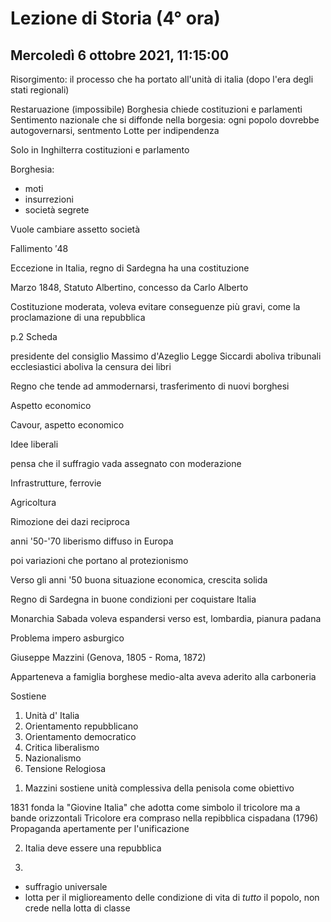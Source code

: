 #  Lezione di Storia (4° ora)
## Mercoledì 6 ottobre 2021, 11:15:00

Risorgimento: il processo che ha portato all'unità di italia (dopo l'era degli stati regionali)

Restaruazione (impossibile)
Borghesia chiede costituzioni e parlamenti
Sentimento nazionale che si diffonde nella borgesia:
ogni popolo dovrebbe autogovernarsi, sentmento
Lotte per indipendenza

Solo in Inghilterra costituzioni e parlamento

Borghesia:
* moti
* insurrezioni
* società segrete

Vuole cambiare assetto società

Fallimento $'48$


Eccezione in Italia, regno di Sardegna  ha una costituzione

Marzo $1848$, Statuto Albertino, concesso da Carlo Alberto

Costituzione moderata, voleva evitare conseguenze più gravi, come la proclamazione di una repubblica

p.2 Scheda

presidente del consiglio Massimo d'Azeglio
Legge Siccardi aboliva tribunali ecclesiastici
aboliva la censura dei libri

Regno che tende ad ammodernarsi, trasferimento di nuovi borghesi

Aspetto economico

Cavour, aspetto economico

Idee liberali

pensa che il suffragio vada assegnato con moderazione

Infrastrutture, ferrovie

Agricoltura

Rimozione dei dazi reciproca

anni '50-'70  liberismo diffuso in Europa

poi variazioni che portano al protezionismo

Verso gli anni '50 buona situazione economica, crescita solida

Regno di Sardegna in buone condizioni per coquistare Italia

Monarchia Sabada voleva espandersi verso est, lombardia, pianura padana

Problema impero asburgico


Giuseppe Mazzini (Genova, 1805 - Roma, 1872)

Apparteneva a famiglia borghese medio-alta
aveva aderito alla carboneria

Sostiene 
1. Unità d' Italia
2. Orientamento repubblicano
3. Orientamento democratico
4. Critica liberalismo
5. Nazionalismo
6.  Tensione Relogiosa

1) Mazzini sostiene unità complessiva della penisola come obiettivo

1831 fonda la "Giovine Italia" che adotta come simbolo il tricolore ma a bande orizzontali
Tricolore era compraso nella repibblica cispadana (1796)
Propaganda apertamente per l'unificazione

2) Italia deve essere una repubblica

3) 
* suffragio universale
* lotta per il miglioreamento delle condizione di vita di _tutto_ il popolo, non crede nella lotta di classe
<!--stackedit_data:
eyJoaXN0b3J5IjpbLTYzMDkzNjU5MiwxMzk0OTYwNjg4XX0=
-->